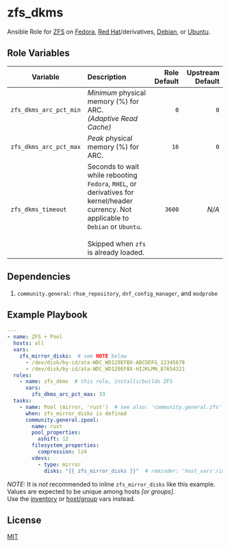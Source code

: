 # zfs\_dkms

Ansible Role for [ZFS](https://zfsonlinux.org/) on
[Fedora](https://openzfs.github.io/openzfs-docs/Getting%20Started/Fedora/index.html),
[Red Hat](https://openzfs.github.io/openzfs-docs/Getting%20Started/RHEL-based%20distro/index.html)/derivatives,
[Debian](https://openzfs.github.io/openzfs-docs/Getting%20Started/Debian/index.html),
or [Ubuntu](https://openzfs.github.io/openzfs-docs/Getting%20Started/Ubuntu/index.html).

## Role Variables

| Variable | Description | Role Default | Upstream Default |
|----------|:------------|-------------:|-----------------:|
| `zfs_dkms_arc_pct_min` | _Minimum_ physical memory (%) for ARC.<br />_(Adaptive Read Cache)_ | `0` | `0` |
| `zfs_dkms_arc_pct_max` | _Peak_ physical memory (%) for ARC. | `16` | `0` |
| `zfs_dkms_timeout` | Seconds to wait while rebooting `Fedora`, `RHEL`, or derivatives for kernel/header currency. Not applicable to `Debian` or `Ubuntu`.<br /><br />Skipped when `zfs` is already loaded. | `3600` | _N/A_ |

## Dependencies

1. `community.general`: `rhsm_repository`, `dnf_config_manager`, and `modprobe`

## Example Playbook

```yaml
---
- name: ZFS + Pool
  hosts: all
  vars:
    zfs_mirror_disks:  # see NOTE below
      - /dev/disk/by-id/ata-WDC_WD120EFBX-ABCDEFG_12345678
      - /dev/disk/by-id/ata-WDC_WD120EFBX-HIJKLMN_87654321
  roles:
    - name: zfs_dkms  # this role, installs/builds ZFS
      vars:
        zfs_dkms_arc_pct_max: 33
  tasks:
    - name: Pool (mirror, 'rust')  # see also: 'community.general.zfs'
      when: zfs_mirror_disks is defined
      community.general.zpool:
        name: rust
        pool_properties:
          ashift: 12
        filesystem_properties:
          compression: lz4
        vdevs:
          - type: mirror
            disks: "{{ zfs_mirror_disks }}"  # reminder: 'host_vars'/inventory, host-specific
```

_NOTE:_ It is _not_ recommended to inline `zfs_mirror_disks` like this example.
Values are expected to be unique among hosts _[or groups]_.  
Use the
[inventory](https://docs.ansible.com/ansible/latest/inventory_guide/intro_inventory.html#assigning-a-variable-to-one-machine-host-variables)
or [host/group](https://docs.ansible.com/ansible/latest/inventory_guide/intro_inventory.html#organizing-host-and-group-variables)
vars instead.

## License

[MIT](./LICENSE)
